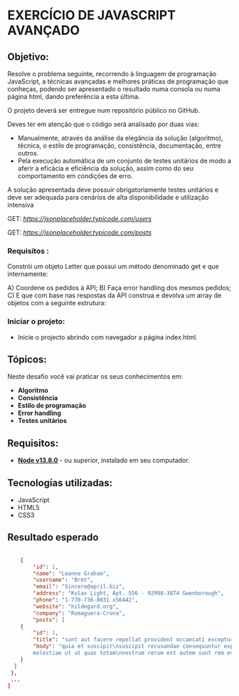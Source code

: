 # EXERCÍCIO DE JAVASCRIPT AVANÇADO

## Objetivo:

Resolve o problema seguinte, recorrendo à linguagem de programação JavaScript, a técnicas avançadas
e melhores práticas de programação que conheças, podendo ser apresentado o resultado numa consola
ou numa página html, dando preferência a esta última.

O projeto deverá ser entregue num repositório público no GitHub.

Deves ter em atenção que o código será analisado por duas vias:

- Manualmente, através da análise da elegância da solução (algoritmo), técnica, o estilo de
  programação, consistência, documentação, entre outros.
- Pela execução automática de um conjunto de testes unitários de modo a aferir a eficácia e
  eficiência da solução, assim como do seu comportamento em condições de erro.

A solução apresentada deve possuir obrigatoriamente testes unitários e deve ser adequada para
cenários de alta disponibilidade e utilização intensiva

GET: *https://jsonplaceholder.typicode.com/users*

GET: *https://jsonplaceholder.typicode.com/posts*

### Requisitos :

Constrói um objeto Letter que possui um método denominado get e que internamente:

A) Coordene os pedidos à API;
B) Faça error handling dos mesmos pedidos;
C) E que com base nas respostas da API construa e devolva um array de objetos com a seguinte
estrutura:

### Iniciar o projeto:

- Inicie o projecto abrindo com navegador a página index.html.

## Tópicos:

Neste desafio você vai praticar os seus conhecimentos em:

- **Algoritmo**
- **Consistência**
- **Estilo de programação**
- **Error handling**
- **Testes unitários**

## Requisitos:

- **[Node v13.8.0](https://nodejs.org/en/)** - ou superior, instalado em seu computador.

## Tecnologías utilizadas:

- JavaScript
- HTML5
- CSS3

## Resultado esperado
``` JSON

    {
        "id": 1,
        "name": "Leanne Graham",
        "username": "Bret",
        "email": "Sincere@april.biz",
        "address": "Kulas Light, Apt. 556 - 92998-3874 Gwenborough",
        "phone": "1-770-736-8031 x56442",
        "website": "hildegard.org",
        "company": "Romaguera-Crona",
        "posts": [
    {
        "id": 1,
        "title": "sunt aut facere repellat provident occaecati excepturi optio reprehenderit",
        "body": "quia et suscipit\nsuscipit recusandae consequuntur expedita et cum\nreprehenderit
        molestiae ut ut quas totam\nnostrum rerum est autem sunt rem eveniet architecto"
    }
  ]
 },
 ...
]

```

